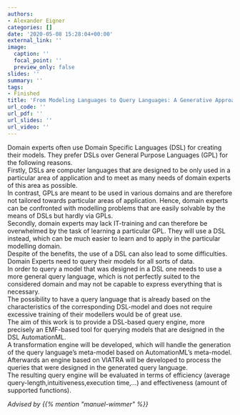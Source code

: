 ```yaml
---
authors:
- Alexander Eigner
categories: []
date: '2020-05-08 15:28:04+00:00'
external_link: ''
image:
  caption: ''
  focal_point: ''
  preview_only: false
slides: ''
summary: ''
tags:
- Finished
title: 'From Modeling Languages to Query Languages: A Generative Approach'
url_code: ''
url_pdf: ''
url_slides: ''
url_video: ''
---
```


Domain experts often use Domain Specific Languages (DSL) for creating their models. They prefer DSLs over General Purpose Languages (GPL) for the following reasons.  
 Firstly, DSLs are computer languages that are designed to be only used in a particular area of application and to meet as many needs of domain experts of this area as possible.  
 In contrast, GPLs are meant to be used in various domains and are therefore not tailored towards particular areas of application. Hence, domain experts can be confronted with modelling problems that are easily solvable by the means of DSLs but hardly via GPLs.  
 Secondly, domain experts may lack IT-training and can therefore be overwhelmed by the task of learning a particular GPL. They will use a DSL instead, which can be much easier to learn and to apply in the particular modelling domain.  
 Despite of the benefits, the use of a DSL can also lead to some difficulties. Domain Experts need to query their models for all sorts of data.  
 In order to query a model that was designed in a DSL one needs to use a more general query language, which is not perfectly suited to the considered domain and may not be capable to express everything that is necessary.  
 The possibility to have a query language that is already based on the characteristics of the corresponding DSL-model and does not require excessive training of their modellers would be of great use.  
 The aim of this work is to provide a DSL-based query engine, more precisely an EMF-based tool for querying models that are designed in the DSL AutomationML.  
 A transformation engine will be developed, which will handle the generation of the query language’s meta-model based on AutomationML’s meta-model.  
 Afterwards an engine based on VIATRA will be developed to process the queries that were designed in the generated query language.  
 The resulting query engine will be evaluated in terms of efficiency (average query-length,intuitiveness,execution time,…) and effectiveness (amount of supported functions).

*Advised by {{% mention "manuel-wimmer" %}}*